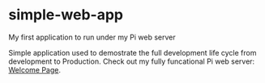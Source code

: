 # simple-web-app

My first application to run under my Pi web server

Simple application used to demostrate the full development life cycle from development to Production. Check out my fully funcational Pi web server: [Welcome Page](https://captainapollo.webhop.me/welcome).
